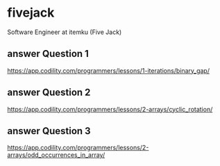 # fivejack
Software Engineer at itemku (Five Jack)


## answer Question 1
https://app.codility.com/programmers/lessons/1-iterations/binary_gap/

## answer Question 2
https://app.codility.com/programmers/lessons/2-arrays/cyclic_rotation/

## answer Question 3
https://app.codility.com/programmers/lessons/2-arrays/odd_occurrences_in_array/
